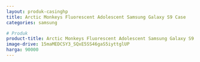 ```yaml
---
layout: produk-casinghp
title: Arctic Monkeys Fluorescent Adolescent Samsung Galaxy S9 Case
categories: samsung

# Produk
product-title: Arctic Monkeys Fluorescent Adolescent Samsung Galaxy S9 Case
image-drive: 15maMEDCSY3_SQxE5SS46gaS5iyttglUP
harga: 90000
---
```

